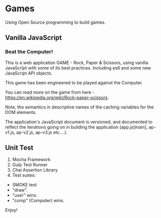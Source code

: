 # Games

Using Open Source programming to build games.

## Vanilla JavaScript

### Beat the Computer!

This is  a web application GAME - Rock, Paper & Scissors, using vanilla JavaScript with some of its best practices. Including es6 and some new  JavaScript API objects.

This game has been engineered to be played against the Computer. 

You can read more on the game from here - https://en.wikipedia.org/wiki/Rock–paper–scissors. 

Note, the semantics  in descriptive names of the caching variables for the DOM elements.

The application's JavaScript document is versioned, and documented to reflect the iterations going on in building the application (app.js[main], ap-v1.js, ap-v2.js, ap-v3.js etc....).

## Unit Test
1. Mocha Framework
2. Gulp Test Runner
3. Chai Assertion Library
4. Test suites:
-  SMOKE test
- "draw".
- "user" wins.
- "comp" (Computer) wins.

Enjoy!
